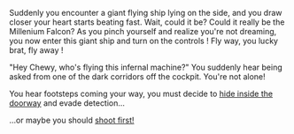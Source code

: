 Suddenly you encounter a giant flying ship lying on the side, and you draw closer your heart starts beating fast. 
Wait, could it be? Could it really be the Millenium Falcon? As you pinch yourself and realize you're not dreaming, 
you now enter this giant ship and turn on the controls ! Fly way, you lucky brat, fly away !

"Hey Chewy, who's flying this infernal machine?" You
suddenly hear being asked from one of the dark corridors
off the cockpit. You're not alone!

You hear footsteps coming your way, you must decide to
[hide inside the doorway](hansolo/hansolo.md) and evade detection...

...or maybe you should [shoot first!](https://en.wikipedia.org/wiki/Han_shot_first)